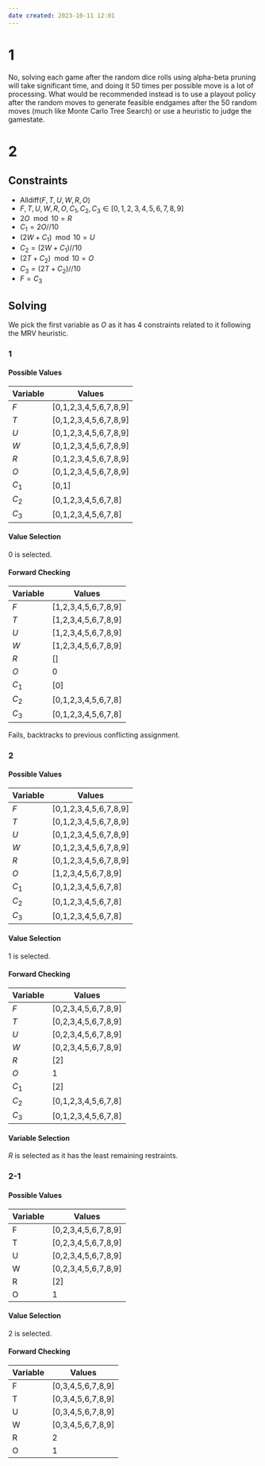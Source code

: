 ```yaml
---
date created: 2023-10-11 12:01
---
```


# 1

No, solving each game after the random dice rolls using alpha-beta pruning will take significant time, and doing it 50 times per possible move is a lot of processing. What would be recommended instead is to use a playout policy after the random moves to generate feasible endgames after the 50 random moves (much like Monte Carlo Tree Search) or use a heuristic to judge the gamestate.

# 2

## Constraints

- $\text{Alldiff}(F, T, U, W, R, O)$
- $F,T,U,W,R,O,C_1,C_2,C_3\in[0,1,2,3,4,5,6,7,8,9]$
- $2O\mod10=R$
- $C_1=2O//10$
- $(2W+C_1)\mod10=U$
- $C_2=(2W+C_1)//10$
- $(2T+C_2)\mod10=O$
- $C_3=(2T+C_2)//10$
- $F=C_3$

## Solving

We pick the first variable as $O$ as it has 4 constraints related to it following the MRV heuristic.

### 1

#### Possible Values

| Variable | Values                |
| -------- | --------------------- |
| $F$      | [0,1,2,3,4,5,6,7,8,9] |
| $T$      | [0,1,2,3,4,5,6,7,8,9] |
| $U$      | [0,1,2,3,4,5,6,7,8,9] |
| $W$      | [0,1,2,3,4,5,6,7,8,9] |
| $R$      | [0,1,2,3,4,5,6,7,8,9] |
| $O$      | [0,1,2,3,4,5,6,7,8,9] |
| $C_1$    | [0,1]   |
| $C_2$    | [0,1,2,3,4,5,6,7,8]   |
| $C_3$    | [0,1,2,3,4,5,6,7,8]   |

#### Value Selection

$0$ is selected.

#### Forward Checking

| Variable | Values              |
| -------- | ------------------- |
| $F$      | [1,2,3,4,5,6,7,8,9] |
| $T$      | [1,2,3,4,5,6,7,8,9] |
| $U$      | [1,2,3,4,5,6,7,8,9] |
| $W$      | [1,2,3,4,5,6,7,8,9] |
| $R$      | []                  |
| $O$      | 0                   |
| $C_1$    | [0]                 | 
| $C_2$    | [0,1,2,3,4,5,6,7,8] |
| $C_3$    | [0,1,2,3,4,5,6,7,8] |

Fails, backtracks to previous conflicting assignment.

### 2

#### Possible Values

| Variable | Values                |
| -------- | --------------------- |
| $F$      | [0,1,2,3,4,5,6,7,8,9] |
| $T$      | [0,1,2,3,4,5,6,7,8,9] |
| $U$      | [0,1,2,3,4,5,6,7,8,9] |
| $W$      | [0,1,2,3,4,5,6,7,8,9] |
| $R$      | [0,1,2,3,4,5,6,7,8,9] |
| $O$      | [1,2,3,4,5,6,7,8,9]   |
| $C_1$    | [0,1,2,3,4,5,6,7,8]   |
| $C_2$    | [0,1,2,3,4,5,6,7,8]   |
| $C_3$    | [0,1,2,3,4,5,6,7,8]   |

#### Value Selection

$1$ is selected.

#### Forward Checking

| Variable | Values              |
| -------- | ------------------- |
| $F$      | [0,2,3,4,5,6,7,8,9] |
| $T$      | [0,2,3,4,5,6,7,8,9] |
| $U$      | [0,2,3,4,5,6,7,8,9] |
| $W$      | [0,2,3,4,5,6,7,8,9] |
| $R$      | [2]                 |
| $O$      | 1                   |
| $C_1$    | [2]                 | 
| $C_2$    | [0,1,2,3,4,5,6,7,8] |
| $C_3$    | [0,1,2,3,4,5,6,7,8] |

#### Variable Selection

$R$ is selected as it has the least remaining restraints.

### 2-1

#### Possible Values

| Variable | Values              |
| -------- | ------------------- |
| F        | [0,2,3,4,5,6,7,8,9] | 
| T        | [0,2,3,4,5,6,7,8,9] |
| U        | [0,2,3,4,5,6,7,8,9] |
| W        | [0,2,3,4,5,6,7,8,9] |
| R        | [2]                 |
| O        | 1                   |

#### Value Selection

$2$ is selected.

#### Forward Checking

| Variable | Values            |
| -------- | ----------------- |
| F        | [0,3,4,5,6,7,8,9] |
| T        | [0,3,4,5,6,7,8,9] |
| U        | [0,3,4,5,6,7,8,9] |
| W        | [0,3,4,5,6,7,8,9] | 
| R        | 2                 |
| O        | 1                 |

#### 
